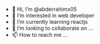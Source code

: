 - 👋 Hi, I’m @abderrahimx05
- 👀 I’m interested in web developer
- 🌱 I’m currently learning reactjs
- 💞️ I’m looking to collaborate on ...
- 📫 How to reach me ...

<!---
abderrahimx05/abderrahimx05 is a ✨ special ✨ repository because its `README.md` (this file) appears on your GitHub profile.
You can click the Preview link to take a look at your changes.
--->
